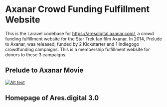 # Axanar Crowd Funding Fulfillment Website

This is the Laravel codebase for https://aresdigital.axanar.com/, a crowd funding fulfillment website for the Star Trek fan film Axanar.  In 2014, Prelude to Axanar, was released, funded by 2 Kickstarter and 1 Indiegogo crowdfunding campaigns. This is a membership fulfillment website for donors to these 3 campaigns.

## Prelude to Axanar Movie
[![Alt text](http://i3.ytimg.com/vi/1W1_8IV8uhA/hqdefault.jpg)](https://www.youtube.com/watch?v=1W1_8IV8uhA&t=568s "Click to play on YouTube")

## Homepage of Ares.digital 3.0

